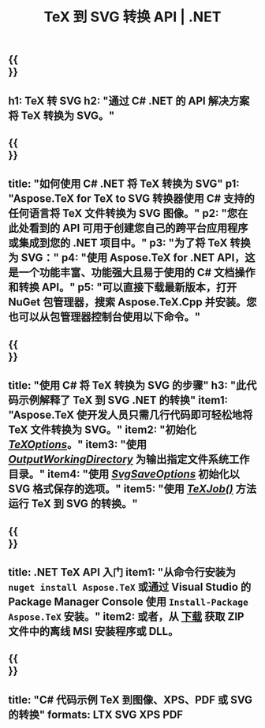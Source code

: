﻿---
translation: true
template: /_templates/_conversion-child-net.md
title: TeX 到 SVG 转换 API | .NET
description: TeX 到 SVG 的转换功能。将此本地 .NET 库集成到您的项目中，或使用跨平台应用程序将 TeX 转换为 SVG。
keywords: tex to svg api net, tex2svg 集成 c#
url: /net/conversion/tex-to-svg/
family: tex
platformtag: net
feature: conversion
informat: TEX
outformat: SVG
otherformats: BMP PNG JPEG TIFF PDF XPS
---


{{<section banner>}}
---
h1: TeX 转 SVG
h2: "通过 C# .NET 的 API 解决方案将 TeX 转换为 SVG。"
---

{{<section overview>}}
---
title: "如何使用 C# .NET 将 TeX 转换为 SVG"
p1: "Aspose.TeX for TeX to SVG 转换器使用 C# 支持的任何语言将 TeX 文件转换为 SVG 图像。"
p2: "您在此处看到的 API 可用于创建您自己的跨平台应用程序或集成到您的 .NET 项目中。"
p3: "为了将 TeX 转换为 SVG："
p4: "使用 Aspose.TeX for .NET API，这是一个功能丰富、功能强大且易于使用的 C# 文档操作和转换 API。"
p5: "可以直接下载最新版本，打开 NuGet 包管理器，搜索 Aspose.TeX.Cpp 并安装。您也可以从包管理器控制台使用以下命令。"
---

{{<section feature1>}}
---
title: "使用 C# 将 TeX 转换为 SVG 的步骤"
h3: "此代码示例解释了 TeX 到 SVG .NET 的转换"
item1: "Aspose.TeX 使开发人员只需几行代码即可轻松地将 TeX 文件转换为 SVG。"
item2: "初始化 [*TeXOptions*](https://reference.aspose.com/tex/net/aspose.tex/texoptions/)。"
item3: "使用 [*OutputWorkingDirectory*](https://reference.aspose.com/tex/net/aspose.tex/texoptions/outputworkingdirectory/) 为输出指定文件系统工作目录。"
item4: "使用 [*SvgSaveOptions*](https://reference.aspose.com/tex/net/aspose.tex.presentation.image/svgsaveoptions/) 初始化以 SVG 格式保存的选项。"
item5: "使用 [*TeXJob()*](https://reference.aspose.com/tex/net/aspose.tex/texjob/) 方法运行 TeX 到 SVG 的转换。"
---

{{<section feature2>}}
---
title: .NET TeX API 入门
item1: "从命令行安装为 ```nuget install Aspose.TeX``` 或通过 Visual Studio 的 Package Manager Console 使用 ```Install-Package Aspose.TeX``` 安装。"
item2: 或者，从 [下载](https://downloads.aspose.com/tex/net) 获取 ZIP 文件中的离线 MSI 安装程序或 DLL。
---

{{<section widget>}}
---
title: "C# 代码示例 TeX 到图像、XPS、PDF 或 SVG 的转换"
formats: LTX SVG XPS PDF
---